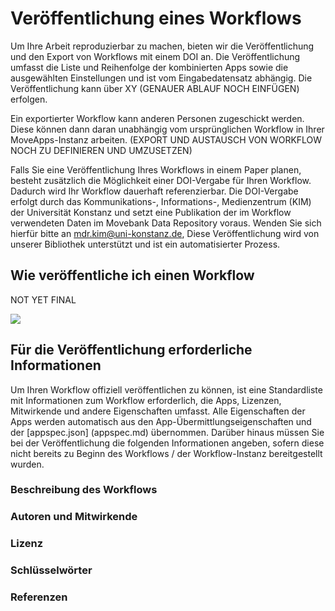 # Veröffentlichung eines Workflows

Um Ihre Arbeit reproduzierbar zu machen, bieten wir die Veröffentlichung und den Export von Workflows mit einem DOI an. Die Veröffentlichung umfasst die Liste und Reihenfolge der kombinierten Apps sowie die ausgewählten Einstellungen und ist vom Eingabedatensatz abhängig. Die Veröffentlichung kann über XY (GENAUER ABLAUF NOCH EINFÜGEN) erfolgen. 

Ein exportierter Workflow kann anderen Personen zugeschickt werden. Diese können dann daran unabhängig vom ursprünglichen Workflow in Ihrer MoveApps-Instanz arbeiten. (EXPORT UND AUSTAUSCH VON WORKFLOW NOCH ZU DEFINIEREN UND UMZUSETZEN)

Falls Sie eine Veröffentlichung Ihres Workflows in einem Paper planen, besteht zusätzlich die Möglichkeit einer DOI-Vergabe für Ihren Workflow. Dadurch wird Ihr Workflow dauerhaft referenzierbar. Die DOI-Vergabe erfolgt durch das Kommunikations-, Informations-, Medienzentrum (KIM) der Universität Konstanz und setzt eine Publikation der im Workflow verwendeten Daten im Movebank Data Repository voraus. Wenden Sie sich hierfür bitte an mdr.kim@uni-konstanz.de, Diese Veröffentlichung wird von unserer Bibliothek unterstützt und ist ein automatisierter Prozess.


## Wie veröffentliche ich einen Workflow

NOT YET FINAL

![](../files/Workflow_export.png)


## Für die Veröffentlichung erforderliche Informationen
Um Ihren Workflow offiziell veröffentlichen zu können, ist eine Standardliste mit Informationen zum Workflow erforderlich, die Apps, Lizenzen, Mitwirkende und andere Eigenschaften umfasst. Alle Eigenschaften der Apps werden automatisch aus den App-Übermittlungseigenschaften und der [appspec.json] (appspec.md) übernommen. Darüber hinaus müssen Sie bei der Veröffentlichung die folgenden Informationen angeben, sofern diese nicht bereits zu Beginn des Workflows / der Workflow-Instanz bereitgestellt wurden.

### Beschreibung des Workflows

### Autoren und Mitwirkende

### Lizenz

### Schlüsselwörter

### Referenzen

